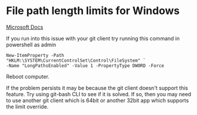 # File path length limits for Windows

[Microsoft Docs](https://docs.microsoft.com/en-us/windows/win32/fileio/maximum-file-path-limitation?fbclid=IwAR0r0zmRJQ7bqLkn1sPk47k-lTgwjrwnmAv_013cj8KCHeuCYCRVnrYq_Xk&tabs=cmd)

If you run into this issue with your git client try running this command in powershell as admin

```
New-ItemProperty -Path "HKLM:\SYSTEM\CurrentControlSet\Control\FileSystem" `
-Name "LongPathsEnabled" -Value 1 -PropertyType DWORD -Force
```

Reboot computer.

If the problem persists it may be because the git client doesn't support this feature. Try using git-bash CLI to see if it is solved. If so, then you may need to use another git client which is 64bit or another 32bit app which supports the limit override.
